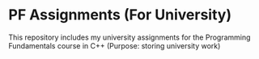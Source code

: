 # PF Assignments (For University)

This repository includes my university assignments for the Programming Fundamentals course in C++
(Purpose: storing university work)
